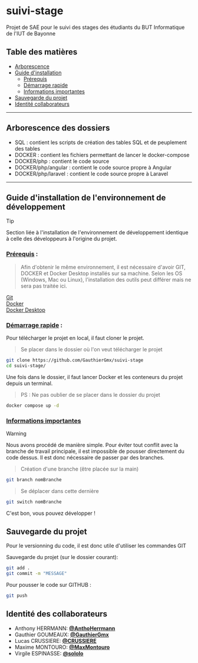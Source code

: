 # suivi-stage
Projet de SAE pour le suivi des stages des étudiants du BUT Informatique de l'IUT de Bayonne

## Table des matières

- [Arborescence](#arborescence-des-dossiers)
- [Guide d'installation](#guide-d-installation-de-l-environnement-de-developpement)
  - [Prérequis](#prérequis)
  - [Démarrage rapide](#démarrage-rapide)
  - [Informations importantes](#informations-importantes)
- [Sauvegarde du projet](#sauvegarde-du-projet)
- [Identité collaborateurs](#identité-collaborateurs)

---
## Arborescence des dossiers
* SQL : contient les scripts de création des tables SQL et de peuplement des tables
* DOCKER : contient les fichiers permettant de lancer le docker-compose
* DOCKER/php : contient le code source
* DOCKER/php/angular : contient le code source propre à Angular
* DOCKER/php/laravel : contient le code source propre à Laravel


---
## Guide d'installation de l'environnement de développement

> [!TIP]
> Section liée à l'installation de l'environnement de développement identique à celle des développeurs à l'origine du projet.  

### <ins>Prérequis</ins> :

> Afin d'obtenir le même environnement, il est nécessaire d'avoir GIT, DOCKER et Docker Desktop installés sur sa machine. Selon les OS (Windows, Mac ou Linux), l'installation des outils peut différer mais ne sera pas traitée ici.

[Git](https://git-scm.com/downloads)  
[Docker](https://docs.docker.com/get-started/get-docker/)  
[Docker Desktop](https://www.docker.com/products/docker-desktop/)  

### <ins>Démarrage rapide</ins> :

Pour télécharger le projet en local, il faut cloner le projet. 

> Se placer dans le dossier où l'on veut télécharger le projet

```bash
git clone https://github.com/GauthierGmx/suivi-stage
cd suivi-stage/
```

Une fois dans le dossier, il faut lancer Docker et les conteneurs du projet depuis un terminal. 

> PS : Ne pas oublier de se placer dans le dossier du projet

```bash
docker compose up -d
```


### <ins>Informations importantes</ins>

> [!WARNING]
> Nous avons procédé de manière simple. Pour éviter tout conflit avec la branche de travail principale, il est impossible de pousser directement du code dessus. Il est donc nécessaire de passer par des branches. 

> Création d'une branche (être placée sur la main)

```bash
git branch nomBranche
```

> Se déplacer dans cette dernière

```bash
git switch nomBranche
```

C'est bon, vous pouvez développer ! 

## Sauvegarde du projet

Pour le versionning du code, il est donc utile d'utiliser les commandes GIT

Sauvegarde du projet (sur le dossier courant): 

```bash
git add .
git commit -m "MESSAGE"
```

Pour pousser le code sur GITHUB : 

```bash
git push
```

## Identité des collaborateurs 

- Anthony HERRMANN: [**@AnthoHerrmann**](https://github.com/AnthoHerrmann)
- Gauthier GOUMEAUX: [**@GauthierGmx**](https://github.com/GauthierGmx)
- Lucas CRUSSIERE: [**@CRUSSIERE**](https://github.com/CRUSSIERE)
- Maxime MONTOURO: [**@MaxMontouro**](https://github.com/MaxMontouro)
- Virgile ESPINASSE: [**@sololo**](https://github.com/sololo303)